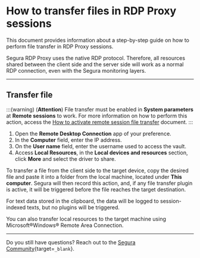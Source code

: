# How to transfer files in RDP Proxy sessions

This document provides information about a step-by-step guide on how to perform file transfer in RDP Proxy sessions.

Segura RDP Proxy uses the native RDP protocol. Therefore, all resources shared between the client side and the server side will work as a normal RDP connection, even with the Segura monitoring layers.

---
## Transfer file
:::(warning) (**Attention**)
File transfer must be enabled in **System parameters** at **Remote sessions** to work. For more information on how to perform this action, access the [How to activate remote session file transfer](/v4/docs/pam-session-activate-remote-session-file-transfer) document.
:::

1. Open the **Remote Desktop Connection** app of your preference.
2. In the **Computer** field, enter the IP address.
3. On the **User name** field, enter the username used to access the vault.
4. Access **Local Resources**, in the **Local devices and resources** section, click **More** and select the driver to share.

To transfer a file from the client side to the target device, copy the desired file and paste it into a folder from the local machine, located under **This computer**. Segura will then record this action, and, if any file transfer plugin is active, it will be triggered before the file reaches the target destination.

For text data stored in the clipboard, the data will be logged to session-indexed texts, but no plugins will be triggered.

You can also transfer local resources to the target machine using Microsoft®Windows® Remote Area Connection.

---
Do you still have questions? Reach out to the [Segura Community](https://community.Segura.io/){target=`_blank`}.